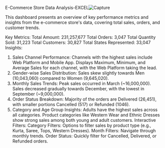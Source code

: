 E-Commerce Store Data Analysis-EXCEL![Capture](https://github.com/user-attachments/assets/242b1725-99df-495b-8d81-83a60f0bd5aa)

This dashboard presents an overview of key performance metrics and insights from the e-commerce store's data, covering total sales, orders, and customer trends.

Key Metrics:
Total Amount: 231,257,677
Total Orders: 3,047
Total Quantity Sold: 31,223
Total Customers: 30,827
Total States Represented: 33,047
Insights:
1. Sales Channel Performance:
Channels with the highest sales include Web Platform and Mobile App.
Displays Maximum, Minimum, and Average Sales for each channel, with the Web Platform taking the lead.
2. Gender-wise Sales Distribution:
Sales skew slightly towards Men (10,043,060) compared to Women (9,645,020).
3. Monthly Sales Trends:
Peak sales occurred in March (~16,000,000).
Sales decreased gradually towards December, with the lowest in September (~9,000,000).
4. Order Status Breakdown:
Majority of the orders are Delivered (26,451), with smaller portions Cancelled (517) or Refunded (1046).
5. Category and Age Group Insights:
Adults have the highest sales across all categories.
Product categories like Western Wear and Ethnic Dresses show strong sales among both young and adult customers.
Interactive Filters:
Category Filters: Options to filter sales by product type (e.g., Kurta, Saree, Tops, Western Dresses).
Month Filters: Navigate through monthly trends.
Order Status: Quickly filter for Cancelled, Delivered, or Refunded orders.
